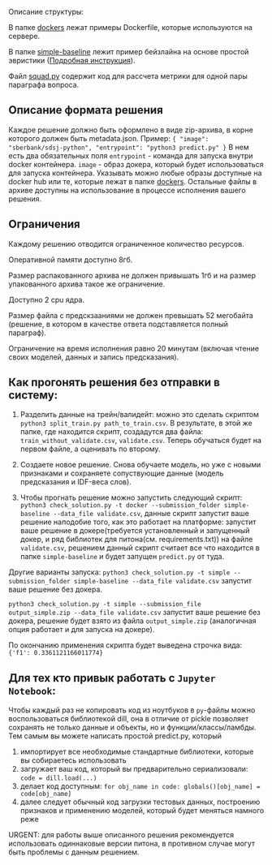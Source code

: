 Описание структуры:

В папке [dockers](dockers/) лежат примеры Dockerfile, которые используются на сервере.

В папке [simple-baseline](simple-baseline/) лежит пример бейзлайна на основе простой эвристики ([Подробная инструкция](simple-baseline/Readme.md)).

Файл [squad.py](squad.py) содержит код для рассчета метрики для одной пары параграфа вопроса.

## Описание формата решения
Каждое решение должно быть оформлено в виде zip-архива, в корне которого должен быть metadata.json.
Пример:
`
{
  "image": "sberbank/sdsj-python",
  "entrypoint": "python3 predict.py"
}
`
В нем есть два обязательных поля `entrypoint` - команда для запуска внутри docker контейнера. `image` - образ докера, который будет использоваться для запуска контейнера. Указывать можно любые образы доступные на docker hub или те, которые лежат в папке [dockers](dockers/). Остальные файлы в архиве доступны на использование в процессе исполнения вашего решения.

## Ограничения
Каждому решению отводится ограниченное количество ресурсов.

Оперативной памяти доступно 8гб.

Размер распакованного архива не должен привышать 1гб и на размер упакованного архива такое же ограничение.

Доступно 2 cpu ядра.

Размер файла с предскзааниями не должен превышать 52 мегобайта (решение, в котором в качестве ответа подставляется полный параграф).

Ограничение на время исполнения равно 20 минутам (включая чтение своих моделей, данных и запись предсказания).

## Как прогонять решения без отправки в систему:
1. Разделить данные на трейн/валидейт: можно это сделать скриптом `python3 split_train.py path_to_train.csv`. В результате,  в этой же папке, где находится скрипт, создадутся два файла: `train_without_validate.csv`, `validate.csv`. Теперь обучаться будет на первом файле, а оценивать по второму.

2. Создаете новое решение. Снова обучаете модель, но уже с новыми признаками и сохраняете сопуствующие данные (модель предсказания и IDF-веса слов).

3. Чтобы прогнать решение можно запустить следующий скрипт: `python3 check_solution.py -t docker --submission_folder simple-baseline --data_file validate.csv`, данные скрипт запустит ваше решение наподобие того, как это работает на платформе: запустит ваше решение в докере(требуется установленный и запущенный докер, и ряд библиотек для питона(см. requirements.txt)) на файле `validate.csv`, решением данный скрипт считает все что находится в папке `simple-baseline` и будет запущен `predict.py` от туда.

Другие варианты запуска:
`python3 check_solution.py -t simple --submission_folder simple-baseline --data_file validate.csv` запустит ваше решение без докера.

`python3 check_solution.py -t simple --submission_file output_simple.zip --data_file validate.csv` запустит ваше решение без докера, решение будет взято из файла `output_simple.zip` (аналогичная опция работает и для запуска на докере).

По окончанию применения скрипта будет выведена строчка вида: `{'f1': 0.3361121166011774}`

## Для тех кто привык работать с `Jupyter Notebook`:
Чтобы каждый раз не копировать код из ноутбуков в `py`-файлы можно воспользоваться библиотекой dill, она в отличие от pickle позволяет сохранять не только данные и объекты, но и функции/классы/ламбды. Тем самым вы можете написать простой predict.py, который
1. импортирует все необходимые стандартные библиотеки, которые вы собираетесь использовать
2. загружает ваш код, который вы предварительно сериализовали: `code = dill.load(...)`
3. делает код доступным: `for obj_name in code: globals()[obj_name] = code[obj_name]`
4. далее следует обычный код загрузки тестовых данных, построению признаков и применению моделей, который будет меняться намного реже

URGENT: для работы выше описанного решения рекомендуется использовать одиннаковые версии питона, в противном случае могут быть проблемы с данным решением.
